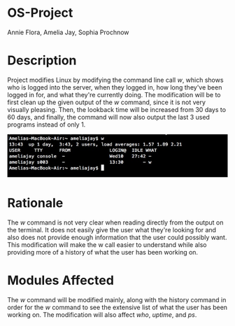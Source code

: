 # OS-Project
Annie Flora, Amelia Jay, Sophia Prochnow

# Description
Project modifies Linux by modifying the command line call *w*, which shows who is logged into the server, when they logged in, how long they've been logged in for, and what they're currently doing. The modification will be to first clean up the given output of the *w* command, since it is not very visually pleasing. Then, the lookback time will be increased from 30 days to 60 days, and finally, the command will now also output the last 3 used programs instead of only 1.

![alt text](https://github.com/stprochnow64/OS-Project/blob/master/Screen%20Shot%202019-02-14%20at%201.43.35%20PM.jpg)

# Rationale
The *w* command is not very clear when reading directly from the output on the terminal. It does not easily give the user what they're looking for and also does not provide enough information that the user could possibly want. This modification will make the w call easier to understand while also providing more of a history of what the user has been working on.

# Modules Affected
The *w* command will be modified mainly, along with the history command in order for the *w* command to see the extensive list of what the user has been working on. The modification will also affect *who*, *uptime*, and *ps*.
